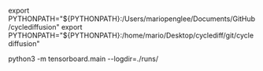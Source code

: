 export PYTHONPATH="${PYTHONPATH}:/Users/mariopenglee/Documents/GitHub/cyclediffusion"
export PYTHONPATH="${PYTHONPATH}:/home/mario/Desktop/cyclediff/git/cyclediffusion"


python3 -m tensorboard.main --logdir=./runs/
